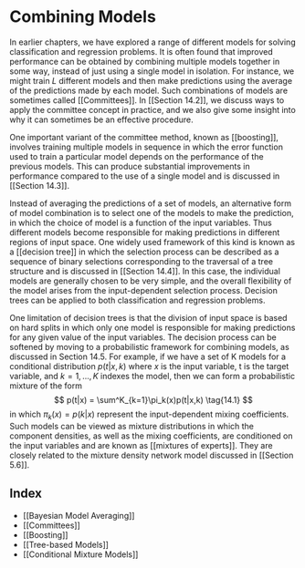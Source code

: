 # Combining Models
In earlier chapters, we have explored a range of different models for solving classification and regression problems. It is often found that improved performance can be obtained by combining multiple models together in some way, instead of just using a single model in isolation. For instance, we might train *L* different models and then make predictions using the average of the predictions made by each model. Such combinations of models are sometimes called [[Committees]]. In [[Section 14.2]], we discuss ways to apply the committee concept in practice, and we also give some insight into why it can sometimes be an effective procedure.

One important variant of the committee method, known as [[boosting]], involves
training multiple models in sequence in which the error function used to train a particular model depends on the performance of the previous models. This can produce substantial improvements in performance compared to the use of a single model and is discussed in [[Section 14.3]].

Instead of averaging the predictions of a set of models, an alternative form of model combination is to select one of the models to make the prediction, in which
the choice of model is a function of the input variables. Thus different models become responsible for making predictions in different regions of input space. One
widely used framework of this kind is known as a [[decision tree]] in which the selection process can be described as a sequence of binary selections corresponding to the traversal of a tree structure and is discussed in [[Section 14.4]]. In this case, the individual models are generally chosen to be very simple, and the overall flexibility of the model arises from the input-dependent selection process. Decision trees can be applied to both classification and regression problems.

One limitation of decision trees is that the division of input space is based on
hard splits in which only one model is responsible for making predictions for any
given value of the input variables. The decision process can be softened by moving
to a probabilistic framework for combining models, as discussed in Section 14.5. For
example, if we have a set of K models for a conditional distribution $p(t|x, k)$ where
*x* is the input variable, t is the target variable, and $k = 1, . . . , K$ indexes the model,
then we can form a probabilistic mixture of the form
$$
p(t|x) = \sum^K_{k=1}\pi_k(x)p(t|x,k)
\tag{14.1}
$$
in which $\pi_k(x) = p(k|x)$ represent the input-dependent mixing coefficients. Such
models can be viewed as mixture distributions in which the component densities, as
well as the mixing coefficients, are conditioned on the input variables and are known as [[mixtures of experts]]. They are closely related to the mixture density network model discussed in [[Section 5.6]].

## Index
- [[Bayesian Model Averaging]]
- [[Committees]]
- [[Boosting]]
- [[Tree-based Models]]
- [[Conditional Mixture Models]]
